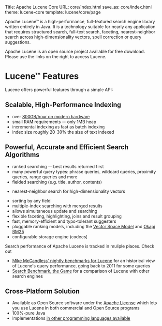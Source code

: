 Title: Apache Lucene Core
URL: core/index.html
save_as: core/index.html
theme: lucene-core
template: lucene/core/page

Apache Lucene™ is a
high-performance, full-featured search engine library written entirely in Java.
It is a technology suitable for nearly any application that requires structured
search, full-text search, faceting, nearest-neighbor search across
high-dimensionality vectors, spell correction or query suggestions.

Apache Lucene is an open source project available for free download. Please use the
links on the right to access Lucene.

# Lucene™ Features

Lucene offers powerful features through a simple API:

## Scalable, High-Performance Indexing

- over [800GB/hour on modern hardware][1]
- small RAM requirements -- only 1MB heap
- incremental indexing as fast as batch indexing
- index size roughly 20-30% the size of text indexed

## Powerful, Accurate and Efficient Search Algorithms

- ranked searching -- best results returned first
- many powerful query types: phrase queries, wildcard queries, proximity
  queries, range queries and more
- fielded searching (e.g. title, author, contents)
* nearest-neighbor search for high-dimensionality vectors
- sorting by any field
- multiple-index searching with merged results
- allows simultaneous update and searching
- flexible faceting, highlighting, joins and result grouping
- fast, memory-efficient and typo-tolerant suggesters
- pluggable ranking models, including the [Vector Space Model][2] and [Okapi BM25][3]
- configurable storage engine (codecs)

Search performance of Apache Lucene is tracked in muliple places. Check out

 * [Mike McCandless' nightly benchmarks for Lucene](https://benchmarks.mikemccandless.com/) for an historical view of Lucene's query performance, going back to 2011 for some queries
 * [Search Benchmark, the Game](https://tantivy-search.github.io/bench/) for a comparison of Lucene with other search engines


## Cross-Platform Solution

- Available as Open Source software under the [Apache License][4] which lets you use
  Lucene in both commercial and Open Source programs
- 100%-pure Java
- Implementations [in other programming languages available][5]

[1]: https://benchmarks.mikemccandless.com/indexing.html
[2]: http://en.wikipedia.org/wiki/Vector_Space_Model
[3]: http://en.wikipedia.org/wiki/Okapi_BM25
[4]: https://www.apache.org/licenses/LICENSE-2.0.html
[5]: https://cwiki.apache.org/confluence/display/lucene/LuceneImplementations
